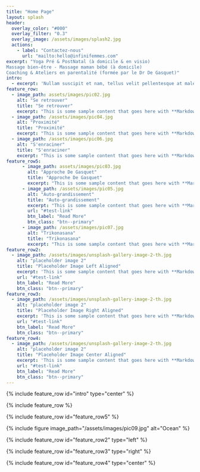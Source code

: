 ```yaml
---
title: "Home Page"
layout: splash
header:
  overlay_color: "#000"
  overlay_filter: "0.3"
  overlay_image: /assets/images/splash2.jpg
  actions:
    - label: "Contactez-nous"
      url: "mailto:hello@infinifemmes.com"
excerpt: "Yoga Pré & PostNatal (à domicile & en visio)
Massage bien-être - Massage maman bébé (à domicile)
Coaching & Ateliers en parentalité (formée par le Dr De Gasquet)"
intro:
  - excerpt: 'Nullam suscipit et nam, tellus velit pellentesque at malesuada, enim eaque. Quis nulla, netus tempor in diam gravida tincidunt, *proin faucibus* voluptate felis id sollicitudin. Centered with `type="center"`'
feature_row:
  - image_path: assets/images/pic02.jpg
    alt: "Se retrouver"
    title: "Se retrouver"
    excerpt: "This is some sample content that goes here with **Markdown** formatting."
  - image_path: /assets/images/pic04.jpg
    alt: "Proximité"
    title: "Proximité"
    excerpt: "This is some sample content that goes here with **Markdown** formatting."
  - image_path: /assets/images/pic06.jpg
    alt: "S'enraciner"
    title: "S'enraciner"
    excerpt: "This is some sample content that goes here with **Markdown** formatting."
feature_row5:
      - image_path: assets/images/pic03.jpg
        alt: "Approche De Gasquet"
        title: "Approche De Gasquet"
        excerpt: "This is some sample content that goes here with **Markdown** formatting."
      - image_path: /assets/images/pic05.jpg
        alt: "Auto-grandissement"
        title: "Auto-grandissement"
        excerpt: "This is some sample content that goes here with **Markdown** formatting."
        url: "#test-link"
        btn_label: "Read More"
        btn_class: "btn--primary"
      - image_path: /assets/images/pic07.jpg
        alt: "Trikonasana"
        title: "Trikonasana"
        excerpt: "This is some sample content that goes here with **Markdown** formatting."
feature_row2:
  - image_path: /assets/images/unsplash-gallery-image-2-th.jpg
    alt: "placeholder image 2"
    title: "Placeholder Image Left Aligned"
    excerpt: 'This is some sample content that goes here with **Markdown** formatting. Left aligned with `type="left"`'
    url: "#test-link"
    btn_label: "Read More"
    btn_class: "btn--primary"
feature_row3:
  - image_path: /assets/images/unsplash-gallery-image-2-th.jpg
    alt: "placeholder image 2"
    title: "Placeholder Image Right Aligned"
    excerpt: 'This is some sample content that goes here with **Markdown** formatting. Right aligned with `type="right"`'
    url: "#test-link"
    btn_label: "Read More"
    btn_class: "btn--primary"
feature_row4:
  - image_path: /assets/images/unsplash-gallery-image-2-th.jpg
    alt: "placeholder image 2"
    title: "Placeholder Image Center Aligned"
    excerpt: 'This is some sample content that goes here with **Markdown** formatting. Centered with `type="center"`'
    url: "#test-link"
    btn_label: "Read More"
    btn_class: "btn--primary"
---
```


{% include feature_row id="intro" type="center" %}

{% include feature_row %}

{% include feature_row id="feature_row5" %}

{% include figure image_path="/assets/images/pic09.jpg" alt="Ocean" %}

{% include feature_row id="feature_row2" type="left" %}

{% include feature_row id="feature_row3" type="right" %}

{% include feature_row id="feature_row4" type="center" %}
